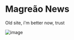 # Magreão News
 
Old site, i'm better now, trust

![image](https://user-images.githubusercontent.com/88391640/156844729-4e0f89c2-20b0-41af-9495-af5d2e863bfc.png)

